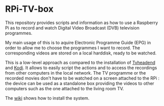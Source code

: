 # RPi-TV-box
This repository provides scripts and information as how to use a Raspberry Pi as to record and watch Digital Video Broadcast (DVB) television programmes.

My main usage of this is to aquire Electronic Programme Guide (EPG) in order to allow me to choose the programmes I want to record.
The corresponding videos are stored on a local harddisk, ready to be watched.

This is a low-level approach as compared to the installation of [Tvheadend](https://tvheadend.org/p/about) and [Kodi](https://kodi.wiki).
It allows to easily script the actions and to access the recordings from other computers in the local network.
The TV programme or the recorded movies don't have to be watched on a screen attached to the RPi :
the device can be used as a standalone box providing the videos to other computers such as the one attached to the living room TV.

The [wiki](https://github.com/fcorthay/RPi-TV-box/wiki) shows how to install the system.
